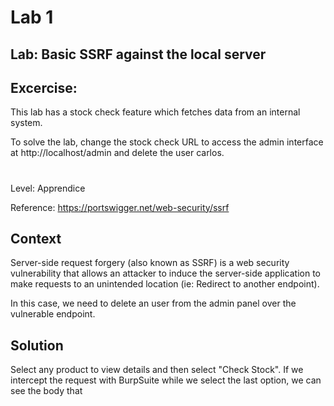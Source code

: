 # Lab 1

## Lab: Basic SSRF against the local server

## Excercise: 
This lab has a stock check feature which fetches data from an internal system.

To solve the lab, change the stock check URL to access the admin interface at http://localhost/admin and delete the user carlos.

#

Level: Apprendice

Reference: https://portswigger.net/web-security/ssrf

## Context

Server-side request forgery (also known as SSRF) is a web security vulnerability that allows an attacker to induce the server-side application to make requests to an unintended location (ie: Redirect to another endpoint).

In this case, we need to delete an user from the admin panel over the vulnerable endpoint.

## Solution

Select any product to view details and then select "Check Stock". If we intercept the request with BurpSuite while we select the last option, we can see the body that 